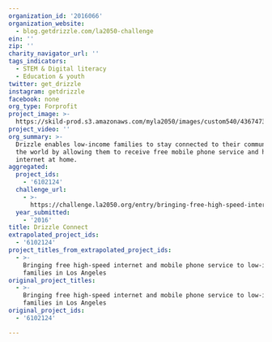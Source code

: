 ```yaml
---
organization_id: '2016066'
organization_website:
  - blog.getdrizzle.com/la2050-challenge
ein: ''
zip: ''
charity_navigator_url: ''
tags_indicators:
  - STEM & Digital literacy
  - Education & youth
twitter: get_drizzle
instagram: getdrizzle
facebook: none
org_type: Forprofit
project_image: >-
  https://skild-prod.s3.amazonaws.com/myla2050/images/custom540/4367473165741-team90.png
project_video: ''
org_summary: >-
  Drizzle enables low-income families to stay connected to their community and
  the world by allowing them to receive free mobile phone service and high-speed
  internet at home.
aggregated:
  project_ids:
    - '6102124'
  challenge_url:
    - >-
      https://challenge.la2050.org/entry/bringing-free-high-speed-internet-and-mobile-phone-service-to-low-income-families-in-los-angeles
  year_submitted:
    - '2016'
title: Drizzle Connect
extrapolated_project_ids:
  - '6102124'
project_titles_from_extrapolated_project_ids:
  - >-
    Bringing free high-speed internet and mobile phone service to low-income
    families in Los Angeles
original_project_titles:
  - >-
    Bringing free high-speed internet and mobile phone service to low-income
    families in Los Angeles
original_project_ids:
  - '6102124'

---
```

